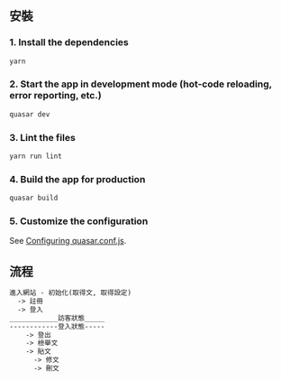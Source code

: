 ## 安裝
### 1. Install the dependencies
```bash
yarn
```

### 2. Start the app in development mode (hot-code reloading, error reporting, etc.)
```bash
quasar dev
```

### 3. Lint the files
```bash
yarn run lint
```

### 4. Build the app for production
```bash
quasar build
```

### 5. Customize the configuration
See [Configuring quasar.conf.js](https://quasar.dev/quasar-cli/quasar-conf-js).

## 流程

```txt
進入網站 - 初始化(取得文, 取得設定)
  -> 註冊
  -> 登入
____________訪客狀態_____
------------登入狀態-----
    -> 登出
    -> 檢舉文
    -> 貼文
      -> 修文
      -> 刪文
```
